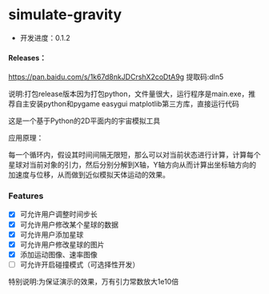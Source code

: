 # simulate-gravity
- 开发进度：0.1.2

#### Releases：

https://pan.baidu.com/s/1k67d8nkJDCrshX2coDtA9g 提取码:dln5

说明:打包release版本因为打包python，文件量很大，运行程序是main.exe，推荐自主安装python和pygame easygui matplotlib第三方库，直接运行代码



这是一个基于Python的2D平面内的宇宙模拟工具

应用原理：

每一个循环内，假设其时间间隔无限短，那么可以对当前状态进行计算，计算每个星球对当前对象的引力，然后分别分解到X轴，Y轴方向从而计算出坐标轴方向的加速度与位移，从而做到近似模拟天体运动的效果。

### Features

- [x] 可允许用户调整时间步长
- [x] 可允许用户修改某个星球的数据
- [x] 可允许用户添加星球
- [x] 可允许用户修改星球的图片
- [x] 添加运动图像、速率图像
- [ ] 可允许开启碰撞模式（可选择性开发）

特别说明:为保证演示的效果，万有引力常数放大1e10倍
